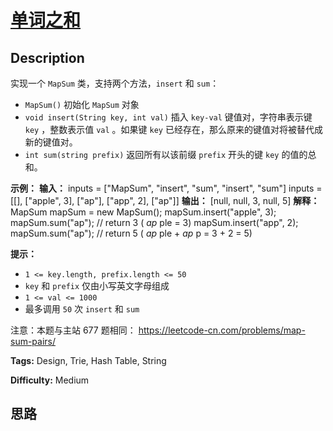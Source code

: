 # [单词之和][title]

## Description

实现一个 `MapSum` 类，支持两个方法，`insert` 和 `sum`：

  * `MapSum()` 初始化 `MapSum` 对象
  * `void insert(String key, int val)` 插入 `key-val` 键值对，字符串表示键 `key` ，整数表示值 `val` 。如果键 `key` 已经存在，那么原来的键值对将被替代成新的键值对。
  * `int sum(string prefix)` 返回所有以该前缀 `prefix` 开头的键 `key` 的值的总和。



**示例：**
            **输入：**    inputs = ["MapSum", "insert", "sum", "insert", "sum"]    inputs = [[], ["apple", 3], ["ap"], ["app", 2], ["ap"]]    **输出：**    [null, null, 3, null, 5]        **解释：**    MapSum mapSum = new MapSum();    mapSum.insert("apple", 3);      mapSum.sum("ap");           // return 3 ( _ap_ ple = 3)    mapSum.insert("app", 2);        mapSum.sum("ap");           // return 5 ( _ap_ ple + _ap_ p = 3 + 2 = 5)    



**提示：**

  * `1 <= key.length, prefix.length <= 50`
  * `key` 和 `prefix` 仅由小写英文字母组成
  * `1 <= val <= 1000`
  * 最多调用 `50` 次 `insert` 和 `sum`



注意：本题与主站 677 题相同： <https://leetcode-cn.com/problems/map-sum-pairs/>


**Tags:** Design, Trie, Hash Table, String

**Difficulty:** Medium

## 思路

[title]: https://leetcode-cn.com/problems/z1R5dt

